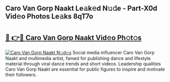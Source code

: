 ## Caro Van Gorp Naakt Le𝚊k𝚎d N𝚞𝚍e - Part-X0d Vid𝚎o Photos Le𝚊ks 8qT7o

# <h2><a href="http://fb07hr1.evod.top/?m=Caro+Van+Gorp+Naakt">🔗 👉🔴 Caro Van Gorp Naakt Vid𝚎o Ph𝚘t𝚘s</a></h2>

[![Caro Van Gorp Naakt N𝚞d𝚎s](https://i.imgur.com/8V9OHl7.gif)](http://fb07hr1.evod.top/?m=Caro+Van+Gorp+Naakt)
Social media influencer Caro Van Gorp Naakt and multimedia artist, famed for publishing dance and lifestyle material through viral dance trends and short videos. Leadership qualities Caro Van Gorp Naakt are essential for public figures to inspire and motivate their followers. 
